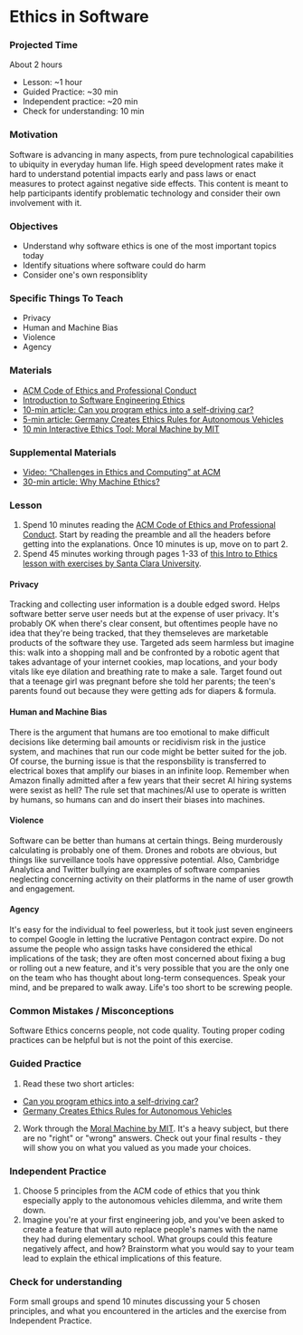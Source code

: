 # Ethics in Software

### Projected Time

About 2 hours
- Lesson: ~1 hour
- Guided Practice: ~30 min
- Independent practice: ~20 min
- Check for understanding: 10 min

### Motivation

Software is advancing in many aspects, from pure technological capabilities to ubiquity in everyday human life. High speed development rates make it hard to understand potential impacts early and pass laws or enact measures to protect against negative side effects. This content is meant to help participants identify problematic technology and consider their own involvement with it. 

### Objectives

- Understand why software ethics is one of the most important topics today
- Identify situations where software could do harm
- Consider one's own responsiblity

### Specific Things To Teach

- Privacy
- Human and Machine Bias
- Violence
- Agency

### Materials

- [ACM Code of Ethics and Professional Conduct](https://ethics.acm.org/)
- [Introduction to 
Software Engineering Ethics](https://www.scu.edu/media/ethics-center/technology-ethics/Students.pdf)
- [10-min article: Can you program ethics into a self-driving car?](https://spectrum.ieee.org/transportation/self-driving/can-you-program-ethics-into-a-selfdriving-car)
- [5-min article: Germany Creates Ethics Rules for Autonomous Vehicles](https://www.roboticsbusinessreview.com/unmanned/germany-creates-ethics-rules-autonomous-vehicles/)
- [10 min Interactive Ethics Tool: Moral Machine by MIT](http://moralmachine.mit.edu/)

### Supplemental Materials
- [Video: “Challenges in Ethics and Computing” at ACM](https://youtu.be/Z45LI-NyLP0)
- [30-min article: Why Machine Ethics?](http://citeseerx.ist.psu.edu/viewdoc/download?doi=10.1.1.617.2203&rep=rep1&type=pdf)

### Lesson
1. Spend 10 minutes reading the [ACM Code of Ethics and Professional Conduct](https://ethics.acm.org/). Start by reading the preamble and all the headers before getting into the explanations. Once 10 minutes is up, move on to part 2.
2. Spend 45 minutes working through pages 1-33 of [this Intro to Ethics lesson with exercises by Santa Clara University](https://www.scu.edu/media/ethics-center/technology-ethics/Students.pdf).

#### Privacy
Tracking and collecting user information is a double edged sword. Helps software better serve user needs but at the expense of user privacy. It's probably OK when there's clear consent, but oftentimes people have no idea that they're being tracked, that they themseleves are marketable products of the software they use. Targeted ads seem harmless but imagine this: walk into a shopping mall and be confronted by a robotic agent that takes advantage of your internet cookies, map locations, and your body vitals like eye dilation and breathing rate to make a sale. Target found out that a teenage girl was pregnant before she told her parents; the teen's parents found out because they were getting ads for diapers & formula.

#### Human and Machine Bias
There is the argument that humans are too emotional to make difficult decisions like determing bail amounts or recidivism risk in the justice system, and machines that run our code might be better suited for the job. Of course, the burning issue is that the responsbility is transferred to electrical boxes that amplify our biases in an infinite loop. Remember when Amazon finally admitted after a few years that their secret AI hiring systems were sexist as hell? The rule set that machines/AI use to operate is written by humans, so humans can and do insert their biases into machines.

#### Violence
Software can be better than humans at certain things. Being murderously calculating is probably one of them. Drones and robots are obvious, but things like surveillance tools have oppressive potential. Also, Cambridge Analytica and Twitter bullying are examples of software companies neglecting concerning activity on their platforms in the name of user growth and engagement.

#### Agency
It's easy for the individual to feel powerless, but it took just seven engineers to compel Google in letting the lucrative Pentagon contract expire. Do not assume the people who assign tasks have considered the ethical implications of the task; they are often most concerned about fixing a bug or rolling out a new feature, and it's very possible that you are the only one on the team who has thought about long-term consequences. Speak your mind, and be prepared to walk away. Life's too short to be screwing people.

### Common Mistakes / Misconceptions

Software Ethics concerns people, not code quality. Touting proper coding practices can be helpful but is not the point of this exercise.

### Guided Practice
1. Read these two short articles:
  - [Can you program ethics into a self-driving car?](https://spectrum.ieee.org/transportation/self-driving/can-you-program-ethics-into-a-selfdriving-car)
  - [Germany Creates Ethics Rules for Autonomous Vehicles](https://www.roboticsbusinessreview.com/unmanned/germany-creates-ethics-rules-autonomous-vehicles/)
2. Work through the [Moral Machine by MIT](http://moralmachine.mit.edu/).  It's a heavy subject, but there are no "right" or "wrong" answers. Check out your final results - they will show you on what you valued as you made your choices.

### Independent Practice
1. Choose 5 principles from the ACM code of ethics that you think especially apply to the autonomous vehicles dilemma, and write them down.
2. Imagine you're at your first engineering job, and you've been asked to create a feature that will auto replace people's names with the name they had during elementary school. What groups could this feature negatively affect, and how? Brainstorm what you would say to your team lead to explain the ethical implications of this feature. 

### Check for understanding
Form small groups and spend 10 minutes discussing your 5 chosen principles, and what you encountered in the articles and the exercise from Independent Practice.

